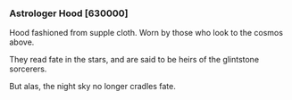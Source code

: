 ### Astrologer Hood [630000]

Hood fashioned from supple cloth. Worn by those who look to the cosmos above.

They read fate in the stars, and are said to be heirs of the glintstone sorcerers.

But alas, the night sky no longer cradles fate.